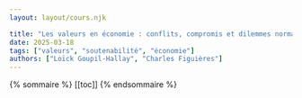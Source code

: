 ```yaml
---
layout: layout/cours.njk

title: "Les valeurs en économie : conflits, compromis et dilemmes normatifs"
date: 2025-03-18
tags: ["valeurs", "soutenabilité", "économie"]
authors: ["Loïck Goupil-Hallay", "Charles Figuières"]
---
```


{% sommaire %}
[[toc]]
{% endsommaire %}
